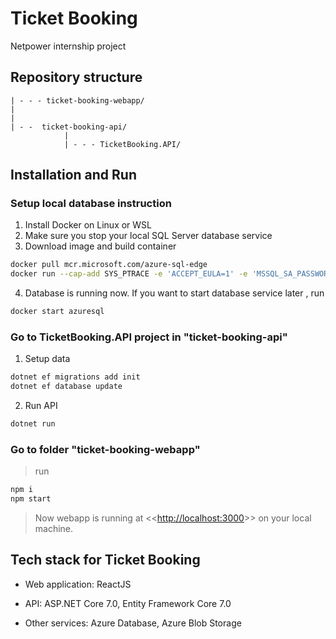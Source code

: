 # Ticket Booking
Netpower internship project

## Repository structure
```
| - - - ticket-booking-webapp/
|
|
| - -  ticket-booking-api/
			|
			| - - - TicketBooking.API/
```

## Installation and Run

### Setup local database instruction
1. Install Docker on Linux or WSL
2. Make sure you stop your local SQL Server database service
3. Download image and build container
```bash
docker pull mcr.microsoft.com/azure-sql-edge
docker run --cap-add SYS_PTRACE -e 'ACCEPT_EULA=1' -e 'MSSQL_SA_PASSWORD=TicketBooking.database.v1' -p 1433:1433 --name azuresql -d mcr.microsoft.com/azure-sql-edge
```
4. Database is running now. If you want to start database service later , run
```bash
docker start azuresql
```

### Go to TicketBooking.API project in "ticket-booking-api"
1. Setup data
```bash
dotnet ef migrations add init
dotnet ef database update
```
2. Run API
```bash
dotnet run
```

### Go to folder "ticket-booking-webapp"
> run
```bash
npm i
npm start
```

> Now webapp is running at <<<http://localhost:3000>>> on your local machine.

## Tech stack for Ticket Booking

- Web application: ReactJS

- API: ASP.NET Core 7.0, Entity Framework Core 7.0

- Other services: Azure Database, Azure Blob Storage